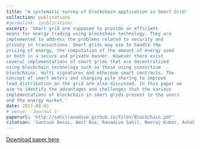```yaml
---
title: "A systematic survey of blockchain application in Smart Grid"
collection: publications
#permalink: /publication/
excerpt: 'Smart grid are supposed to provide an efficient
means for energy trading using blockchain technology. They are
implemented to address the problems related to security and
privacy in transactions. Smart grids may aim to handle the
pricing of energy, the computation of the amount of energy used
or both in a secure and private manner. However there exist
several implementations of smart grids that are decentralized
using blockchain technology such as those using consortium
blockchains, multi signatures and ethereum smart contracts. The
concept of smart meters and charging pile sharing to improve
load distribution on the grid are also discussed. In this paper we
aim to identify the advantages and challenges that the various
implementations of blockchain in smart grids present to the users
and the energy market.'
date: 2017-08-01
# venue: 'Journal 1'
paperurl: 'http://sahilranadive.github.io/files/BlockChain.pdf'
citation: 'Santosh Desai, Amit Dua, Ranadive Sahil, Neeraj Kumar, Ashok Kumar Das, Joel J. P. C. Rodrigues. A systematic survey of blockchain application in Smart Grid.'
---
```


[Download paper here](http://sahilranadive.github.io/files/BlockChain.pdf)
